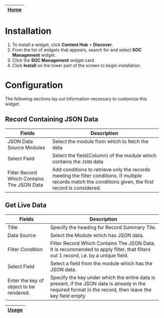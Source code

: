 | [Home](../README.md) |
|----------------------|

# Installation
1. To install a widget, click **Content Hub** > **Discover**.
2. From the list of widgets that appears, search for and select **SOC Management** widget.
3. Click the **SOC Management** widget card.
4. Click **Install** on the lower part of the screen to begin installation.

# Configuration

The following sections lay out information necessary to customize this widget.

## Record Containing JSON Data

| Fields                                     | Description                                                                                                                                               |
|--------------------------------------------|-----------------------------------------------------------------------------------------------------------------------------------------------------------|
| JSON Data Source Modules                   | Select the module from which to fetch the data                                                                                                            |
| Select Field                               | Select the field(Column) of the module which contains the `JSON` data                                                                                     |
| Filter Record Which Contains The JSON Data | Add conditions to retrieve only the records meeting the filter conditions. If multiple records match the conditions given, the first record is considered.|

## Get Live Data

| Fields          | Description                                                                                                                     |
|-----------------|---------------------------------------------------------------------------------------------------------------------------------|
| Title           | Specify the heading for Record Summary Tile.               |
| Data Source     | Select the Module which has JSON data.                     |
| Filter  Condition | Filter Record Which Contains The JSON Data. It is recommended to apply filter, that filters out 1 record, i.e. by a unique field.                   |
| Select Field     | Select a field from the module which has the JSON data.|
|Enter the key of object to be rendered. | Specify the key under which the entire data is present, if the JSON data is already in the required format in the record, then leave the key field empty |

| [Usage](./usage.md) |
|---------------------|